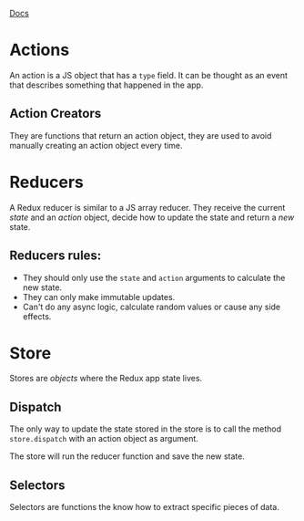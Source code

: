 [Docs](https://redux.js.org/tutorials/essentials/part-1-overview-concepts#terminology)
# Actions

An action is a JS object that has a `type` field. It can be thought as an event that describes something that happened in the app.

## Action Creators

They are functions that return an action object, they are used to avoid manually creating an action object every time.

# Reducers

A Redux reducer is similar to a JS array reducer. They receive the current *state* and an *action* object, decide how to update the state and return a *new* state.

## Reducers rules:

- They should only use the `state` and `action` arguments to calculate the new state.
- They can only make immutable updates.
- Can't do any async logic, calculate random values or cause any side effects.

# Store

Stores are *objects* where the Redux app state lives.

## Dispatch

The only way to update the state stored in the store is to call the method `store.dispatch` with an action object as argument.

The store will run the reducer function and save the new state.

## Selectors
Selectors are functions the know how to extract specific pieces of data.
